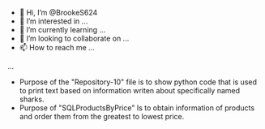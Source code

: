 - 👋 Hi, I’m @BrookeS624
- 👀 I’m interested in ...
- 🌱 I’m currently learning ...
- 💞️ I’m looking to collaborate on ...
- 📫 How to reach me ...

<!---
BrookeS624/BrookeS624 is a ✨ special ✨ repository because its `README.md` (this file) appears on your GitHub profile.
You can click the Preview link to take a look at your changes.
--->

...

 - Purpose of the "Repository-10" file is to show python code that is used to print text based on information writen about specifically named sharks.
 - Purpose of "SQLProductsByPrice" Is to obtain information of products and order them from the greatest to lowest price.
